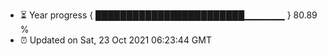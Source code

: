 - ⏳ Year progress { ████████████████████████▁▁▁▁▁▁ } 80.89 %
- ⏰ Updated on Sat, 23 Oct 2021 06:23:44 GMT

